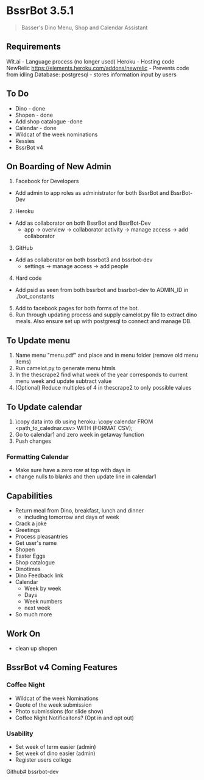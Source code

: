 # BssrBot 3.5.1
> Basser's Dino Menu, Shop and Calendar Assistant

## Requirements

Wit.ai - Language process (no longer used)
Heroku - Hosting code
NewRelic https://elements.heroku.com/addons/newrelic - Prevents code from idling
Database: postgresql - stores information input by users

## To Do
- Dino - done
- Shopen - done
- Add shop catalogue -done
- Calendar - done
- Wildcat of the week nominations
- Ressies
- BssrBot v4

## On Boarding of New Admin
1. Facebook for Developers
- Add admin to app roles as administrator for both BssrBot and BssrBot-Dev
2. Heroku
- Add as collaborator on both BssrBot and BssrBot-Dev
	- app -> overview -> collaborator activity -> manage access -> add collaborator
3. GitHub
- Add as collaborator on both bssrbot3 and bssrbot-dev
	- settings -> manage access -> add people
4. Hard code
- Add psid as seen from both bssrbot and bssrbot-dev to ADMIN_ID in ./bot_constants
5. Add to facebook pages for both forms of the bot.
6. Run through updating process and supply camelot.py file to extract dino meals. Also ensure set up with postgresql to connect and manage DB.


## To Update menu
1. Name menu "menu.pdf" and place and in menu folder (remove old menu items)
2. Run camelot.py to generate menu htmls
3. In the thescrape2 find what week of the year corresponds to current menu week and update subtract value
4. (Optional) Reduce multiples of 4 in thescrape2 to only possible values

## To Update calendar
1. \copy data into db using heroku:
	\copy calendar FROM <path_to_calednar.csv> WITH (FORMAT CSV);
2. Go to calendar1 and zero week in getaway function
3. Push changes
### Formatting Calendar
- Make sure have a zero row at top with days in
- change nulls to blanks and then update line in calendar1

## Capabilities
- Return meal from Dino, breakfast, lunch and dinner
 	- including tomorrow and days of week
- Crack a joke
- Greetings
- Process pleasantries
- Get user's name
- Shopen
- Easter Eggs
- Shop catalogue
- Dinotimes
- Dino Feedback link
- Calendar
	- Week by week
	- Days
	- Week numbers
	- next week
- So much more

## Work On
- clean up shopen

## BssrBot v4 Coming Features
### Coffee Night
- Wildcat of the week Nominations
- Quote of the week submission
- Photo submissions (for slide show)
- Coffee Night Notificaitons? (Opt in and opt out)
### Usability
- Set week of term easier (admin)
- Set week of dino easier (admin)
- Register users college

Github# bssrbot-dev

